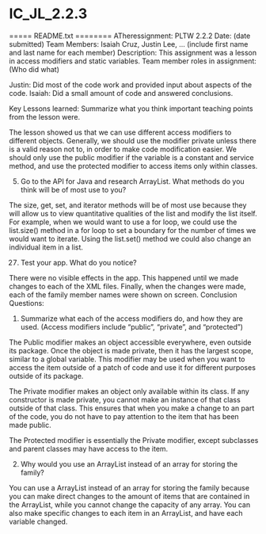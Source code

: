 # IC_JL_2.2.3

===== README.txt ========
ATheressignment: PLTW 2.2.2
Date: (date submitted)
Team Members: Isaiah Cruz, Justin Lee, ... (include first name and last name for each member)
Description:
This assignment was a lesson in access modifiers and static variables.
Team member roles in assignment: (Who did what)

Justin: Did most of the code work and provided input about aspects of the code.
Isaiah: Did a small amount of code and answered conclusions.

Key Lessons learned:
Summarize what you think important teaching points from the lesson were.  

The lesson showed us that we can use different access modifiers to different objects. Generally, we should use the modifier private unless there is a valid reason not to, in order to make code modification easier. We should only use the public modifier if the variable is a constant and service method, and use the protected modifier to access items only within classes. 

5) Go to the API for Java and research ArrayList. What methods do you think will be of most use to you?


The size, get, set, and iterator methods will be of most use because they will allow us to view quantitative qualities of the list and modify the list itself. For example, when we would want to use a for loop, we could use the list.size() method in a for loop to set a boundary for the number of times we would want to iterate. Using the list.set() method we could also change an individual item in a list.

27) Test your app. What do you notice? 

There were no visible effects in the app. This happened until we made changes to each of the XML files. Finally, when the changes were made, each of the family member names were shown on screen.
Conclusion Questions:


1) Summarize what each of the access modifiers do, and how they are used. (Access modifiers include “public”, “private”, and “protected”)


The Public modifier makes an object accessible everywhere, even outside its package. Once the object is made private, then it has the largest scope, similar to a global variable. This modifier may be used when you want to access the item outside of a patch of code and use it for different purposes outside of its package.

The Private modifier makes an object only available within its class. If any constructor is made private, you cannot make an instance of that class outside of that class. This ensures that when you make a change to an part of the code, you do not have to pay attention to the item that has been made public.

The Protected modifier is essentially the Private modifier, except subclasses and parent classes may have access to the item.

2) Why would you use an ArrayList instead of an array for storing the family?


You can use a ArrayList instead of an array for storing the family because you can make direct changes to the amount of items that are contained in the ArrayList, while you cannot change the capacity of any array. You can also make specific changes to each item in an ArrayList, and have each variable changed.
